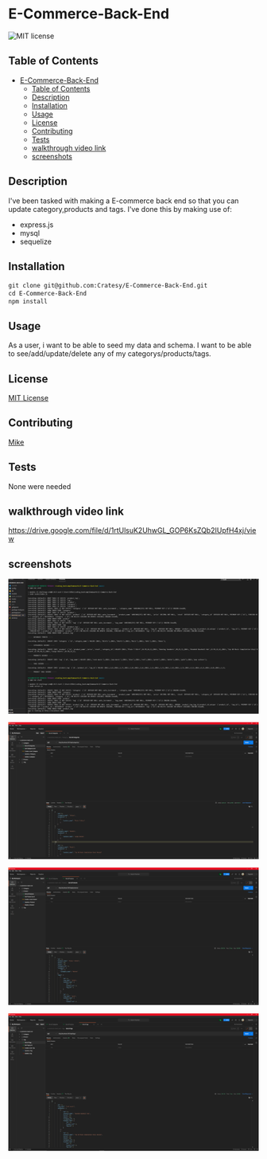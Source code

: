 # E-Commerce-Back-End

![MIT license](https://img.shields.io/badge/license-MIT-green)

## Table of Contents

- [E-Commerce-Back-End](#e-commerce-back-end)
  - [Table of Contents](#table-of-contents)
  - [Description](#description)
  - [Installation](#installation)
  - [Usage](#usage)
  - [License](#license)
  - [Contributing](#contributing)
  - [Tests](#tests)
  - [walkthrough video link](#walkthrough-video-link)
  - [screenshots](#screenshots)

## Description

I've been tasked with making a E-commerce back end so that you can update category,products and tags.
I've done this by making use of:

- express.js
- mysql
- sequelize

## Installation

```
git clone git@github.com:Cratesy/E-Commerce-Back-End.git
cd E-Commerce-Back-End
npm install
```

## Usage

As a user, i want to be able to seed my data and schema. I want to be able to see/add/update/delete any of my categorys/products/tags.

## License

[MIT License](https://opensource.org/licenses/MIT)

## Contributing

[Mike](https://github.com/Cratesy)

## Tests

None were needed

## walkthrough video link

https://drive.google.com/file/d/1rtUlsuK2UhwGL_GOP6KsZQb2IUpfH4xj/view

## screenshots

<img src="./assets/images/seeding and starting.PNG"
alt="seeding and starting the app"/>

<img src="./assets/images/get all categories.PNG"
alt="postman get all categories"/>

<img src="./assets/images/get all products.PNG"
alt="postman get all products"/>

<img src="./assets/images/get all tags.PNG"
alt="postman get all tags"/>
